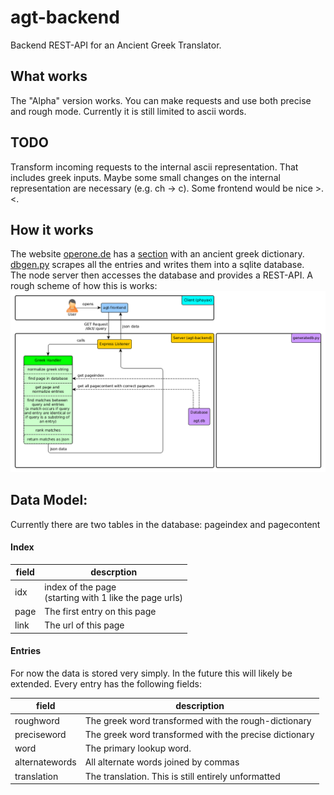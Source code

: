 # agt-backend
Backend REST-API for an Ancient Greek Translator.

## What works
The "Alpha" version works. You can make requests and use both precise and rough mode. Currently it is still limited to ascii words. 

## TODO
Transform incoming requests to the internal ascii representation. That includes greek inputs.
Maybe some small changes on the internal representation are necessary (e.g. ch -> c).
Some frontend would be nice >.<.

## How it works
The website [operone.de](http://operone.de) has a [section](http://operone.de/altspr/wadinhalt.html) with an ancient greek dictionary.  
[dbgen.py](dbgen/dbgen.py) scrapes all the entries and writes them into a sqlite database.  
The node server then accesses the database and provides a REST-API.
A rough scheme of how this is works:  
<img src="concept/concept.png" width=700px>


## Data Model:
Currently there are two tables in the database:
pageindex and pagecontent

#### Index
| field | descrption |
|-------|------------|
| idx   | index of the page <br> (starting with 1 like the page urls) 
| page  | The first entry on this page |
| link  | The url of this page |

#### Entries
For now the data is stored very simply. In the future this will likely be extended.
Every entry has the following fields:

|    field       |   description                                      |
|----------------|----------------------------------------------------|
| roughword      | The greek word transformed with the rough-dictionary |
| preciseword    | The greek word transformed with the precise dictionary |
| word           | The primary lookup word.                           |
| alternatewords | All alternate words joined by commas               |
| translation    | The translation. This is still entirely unformatted|
  

